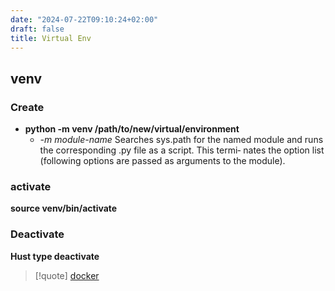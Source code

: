 ```yaml
---
date: "2024-07-22T09:10:24+02:00"
draft: false
title: Virtual Env
---
```


## venv

### Create

-   **python -m venv /path/to/new/virtual/environment**
    -   *-m module-name* Searches sys.path for the named module and runs
        the corresponding .py file as a script. This termi‐ nates the
        option list (following options are passed as arguments to the
        module).

### activate

**source venv/bin/activate**

### Deactivate

**Hust type deactivate**

> \[!quote\] [docker](/Linux/Docker/docker)
